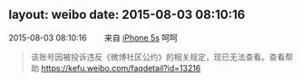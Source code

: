 layout: weibo
date: 2015-08-03 08:10:16
---
<meta name="referrer" content="no-referrer" />

2015-08-03 08:10:16  &nbsp;&nbsp;&nbsp;&nbsp;&nbsp;&nbsp; 来自 <a href="sinaweibo://customweibosource" rel="nofollow">iPhone 5s</a>
呵呵
>  该账号因被投诉违反《微博社区公约》的相关规定，现已无法查看。查看帮助 https://kefu.weibo.com/faqdetail?id=13216
